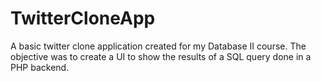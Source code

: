 # TwitterCloneApp

A basic twitter clone application created for my Database II course. The objective was to create a UI to show the results of a SQL query done in a PHP backend.
